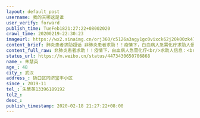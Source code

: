 ```yaml
---
layout: default_post
username: 我的天哪这是谁
user_verify: forward
publish_time: TueFeb1821:27:22+08002020
crawl_time: 20200219-22:30:23
imageurl: https://wx2.sinaimg.cn/orj360/c5126a3agy1gc0vixck62j20k00zk47t.jpg
content_brief: 肺炎患者求助超话 非肺炎患者求助！！疫情下，白血病人急需化疗求助人信息：【姓名】朱慧英【年龄】48【所在城市】武汉【所在小区、社区】硚口区同济宝丰小区【患病时间】2019-11【联系方式】朱慧英13396189192【紧急联系方式】童耀华13581458294病情描述：我是病人女儿，我的母亲去年十 ...全文
content_full_raw: 非肺炎患者求助！！疫情下，白血病人急需化疗<br/>求助人信息：<br/>【姓名】朱慧英<br/>【年龄】48<br/>【所在城市】武汉<br/>【所在小区、社区】硚口区同济宝丰小区<br/>【患病时间】2019-11<br/>【联系方式】朱慧英13396189192<br/>【紧急联系方式】童耀华13581458294<br/>病情描述：我是病人女儿，我的母亲去年十一月检查出来急性髓系白血病，立马送治武汉同济医院，到今年大年初三做完第二次化疗，因为疫情，滞留武汉，本想着滞留到第三期化疗也好，结果同济因为医护大部分支援一线等各种原因，要求出院，只能在在同济附近租了房子，目前已经到了应该第三次化疗的日子了，急需化疗，恳请大家帮帮我们！
status_url: https://m.weibo.cn/status/4473430650706868
name_: 朱慧英
age_: 48
city_: 武汉
address_: 硚口区同济宝丰小区
since_: 2019-11
tel_: 朱慧英13396189192
tel2_: 
desc_: 
publish_timestamp: 2020-02-18 21:27:22+08:00
---
```

